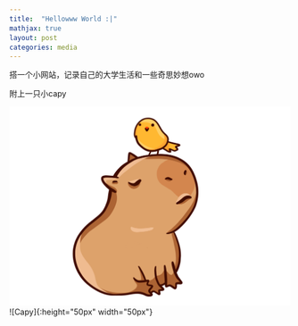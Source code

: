 ```yaml
---
title:  "Hellowww World :|"
mathjax: true
layout: post
categories: media
---
```

搭一个小网站，记录自己的大学生活和一些奇思妙想owo

附上一只小capy


![Capy](/assets/Capy.png)
![Capy]{:height="50px" width="50px"}

